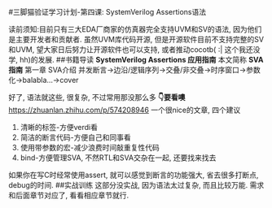 #三脚猫验证学习计划-第四课: SystemVerilog Assertions语法

读前须知:目前只有三大EDA厂商家的仿真器完全支持UVM和SV的语法, 因为他们是主要开发者和贡献者. 虽然UVM库代码开源, 但是开源软件目前不支持完整的SV和UVM, 望大家日后努力让开源软件也可以支持, 或者推动cocotb( :| 这个我还没学, hh)的发展.
##书籍导读
**SystemVerilog Assertions  应用指南** 本文简称 **SVA指南**
第一章 SVA介绍
并发断言->边沿/逻辑序列->交叠/非交叠->时序窗口->参数化->balabla...->cover

好了, 语法就这些, 很复杂, 不过常用那没那么多
**👇要看噢**
https://zhuanlan.zhihu.com/p/574208946
一个很nice的文章, 四个建议
1. 清晰的标签-方便verdi看
2. 简洁的断言代码-方便自己和同事看
3. 使用带参数的宏-减少浪费时间敲重复性代码
4. bind-方便管理SVA, 不然RTL和SVA交杂在一起, 还要找来找去

如果你在写C时经常使用assert, 就可以感觉到断言的功能强大, 省去很多打断点, debug的时间.
##实战训练
这部分没实战, 因为语法太过复杂, 而且比较万能.
需求和后面章节对应了, 看看相应章节就行.